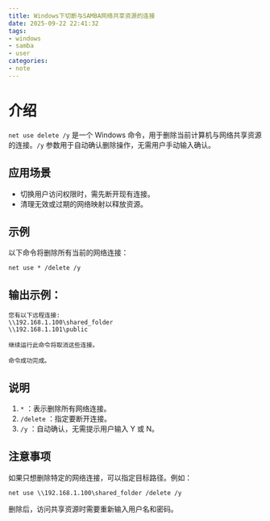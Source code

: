 ```yaml
---
title: Windows下切断与SAMBA网络共享资源的连接
date: 2025-09-22 22:41:32
tags:
- windows
- samba
- user
categories:
- note
---
```


# 介绍
`net use delete /y` 是一个 Windows 命令，用于删除当前计算机与网络共享资源的连接。`/y` 参数用于自动确认删除操作，无需用户手动输入确认。

<!-- more -->
## 应用场景

- 切换用户访问权限时，需先断开现有连接。
- 清理无效或过期的网络映射以释放资源。

## 示例

以下命令将删除所有当前的网络连接：

`net use * /delete /y`

## 输出示例：
```
您有以下远程连接:
\\192.168.1.100\shared_folder
\\192.168.1.101\public

继续运行此命令将取消这些连接。

命令成功完成。
```

## 说明

1. `*` ：表示删除所有网络连接。
2. `/delete` ：指定要断开连接。
3. `/y` ：自动确认，无需提示用户输入 Y 或 N。


## 注意事项

如果只想删除特定的网络连接，可以指定目标路径。例如：

```
net use \\192.168.1.100\shared_folder /delete /y
```

删除后，访问共享资源时需要重新输入用户名和密码。